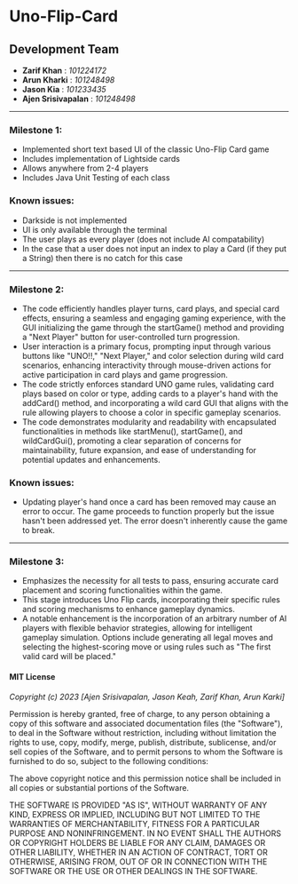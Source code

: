 # Uno-Flip-Card
## Development Team
- __Zarif Khan__ : _101224172_
- __Arun Kharki__ : _101248498_
- __Jason Kia__ : _101233435_
- __Ajen Srisivapalan__ : _101248498_
-------------------------------------------------------------------
### Milestone 1:
- Implemented short text based UI of the classic Uno-Flip Card game
- Includes implementation of Lightside cards
- Allows anywhere from 2-4 players
- Includes Java Unit Testing of each class

### Known issues:
- Darkside is not implemented 
- UI is only available through the terminal
- The user plays as every player (does not include AI compatability)
- In the case that a user does not input an index to play a Card (if they put a String) then there is no catch for this case
--------------------------------------------------------------------
### Milestone 2:
- The code efficiently handles player turns, card plays, and special card effects, ensuring a seamless and engaging gaming experience, with the GUI initializing the game through the startGame() method and providing a "Next Player" button for user-controlled turn progression.
- User interaction is a primary focus, prompting input through various buttons like "UNO!!," "Next Player," and color selection during wild card scenarios, enhancing interactivity through mouse-driven actions for active participation in card plays and game progression.
- The code strictly enforces standard UNO game rules, validating card plays based on color or type, adding cards to a player's hand with the addCard() method, and incorporating a wild card GUI that aligns with the rule allowing players to choose a color in specific gameplay scenarios.
- The code demonstrates modularity and readability with encapsulated functionalities in methods like startMenu(), startGame(), and wildCardGui(), promoting a clear separation of concerns for maintainability, future expansion, and ease of understanding for potential updates and enhancements.

### Known issues:
- Updating player's hand once a card has been removed may cause an error to occur. The game proceeds to function properly but the issue hasn't been addressed yet. The error doesn't inherently cause the game to break.
--------------------------------------------------------------------
### Milestone 3:
- Emphasizes the necessity for all tests to pass, ensuring accurate card placement and scoring functionalities within the game.
- This stage introduces Uno Flip cards, incorporating their specific rules and scoring mechanisms to enhance gameplay dynamics.
- A notable enhancement is the incorporation of an arbitrary number of AI players with flexible behavior strategies, allowing for intelligent gameplay simulation. Options include generating all legal moves and selecting the highest-scoring move or using rules such as "The first valid card will be placed."


#### MIT License

_Copyright (c) 2023 [Ajen Srisivapalan, Jason Keah, Zarif Khan, Arun Karki]_

Permission is hereby granted, free of charge, to any person obtaining a copy
of this software and associated documentation files (the "Software"), to deal
in the Software without restriction, including without limitation the rights
to use, copy, modify, merge, publish, distribute, sublicense, and/or sell
copies of the Software, and to permit persons to whom the Software is
furnished to do so, subject to the following conditions:

The above copyright notice and this permission notice shall be included in all
copies or substantial portions of the Software.

THE SOFTWARE IS PROVIDED "AS IS", WITHOUT WARRANTY OF ANY KIND, EXPRESS OR
IMPLIED, INCLUDING BUT NOT LIMITED TO THE WARRANTIES OF MERCHANTABILITY,
FITNESS FOR A PARTICULAR PURPOSE AND NONINFRINGEMENT. IN NO EVENT SHALL THE
AUTHORS OR COPYRIGHT HOLDERS BE LIABLE FOR ANY CLAIM, DAMAGES OR OTHER
LIABILITY, WHETHER IN AN ACTION OF CONTRACT, TORT OR OTHERWISE, ARISING FROM,
OUT OF OR IN CONNECTION WITH THE SOFTWARE OR THE USE OR OTHER DEALINGS IN THE
SOFTWARE.
